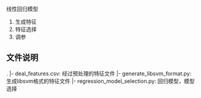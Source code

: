 线性回归模型

1. 生成特征
2. 特征选择
3. 调参

## 文件说明
.
|- deal_features.csv:             经过预处理的特征文件
|- generate_libsvm_format.py:     生成libsvm格式的特征文件
|- regression_model_selection.py: 回归模型，模型选择
